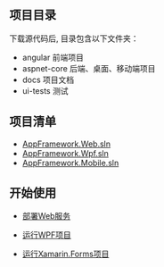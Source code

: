 ## 项目目录

下载源代码后, 目录包含以下文件夹：

- angular  前端项目
- aspnet-core  后端、桌面、移动端项目
- docs  项目文档
- ui-tests  测试

## 项目清单

- [AppFramework.Web.sln](./docs/AppFramework.Web.md)
- [AppFramework.Wpf.sln](./docs/WPF.md)
- [AppFramework.Mobile.sln](./docs/Mobile.md)

## 开始使用

- [部署Web服务](./docs/1.Web服务部署.md)

- [运行WPF项目](./docs/2.启动WPF.md) 
- [运行Xamarin.Forms项目]()